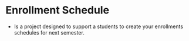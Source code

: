 # Enrollment Schedule

* Is a project designed to support a students to create your enrollments schedules for next semester.